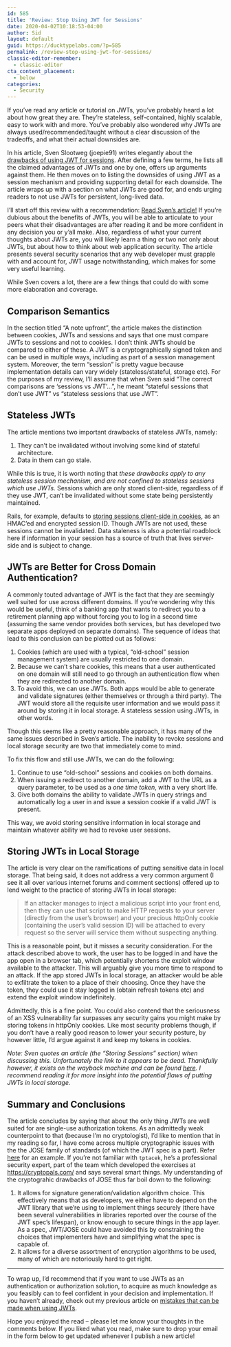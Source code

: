 ```yaml
---
id: 585
title: 'Review: Stop Using JWT for Sessions'
date: 2020-04-02T10:18:53-04:00
author: Sid
layout: default
guid: https://ducktypelabs.com/?p=585
permalink: /review-stop-using-jwt-for-sessions/
classic-editor-remember:
  - classic-editor
cta_content_placement:
  - below
categories:
  - Security
---
```

If you&#8217;ve read any article or tutorial on JWTs, you&#8217;ve probably heard a lot about how great they are. They&#8217;re stateless, self-contained, highly scalable, easy to work with and more. You&#8217;ve probably also wondered why JWTs are always used/recommended/taught without a clear discussion of the tradeoffs, and what their actual downsides are.

In his article, Sven Slootweg (joepie91) writes elegantly about the [drawbacks of using JWT for sessions](http://cryto.net/~joepie91/blog/2016/06/13/stop-using-jwt-for-sessions/). After defining a few terms, he lists all the claimed advantages of JWTs and one by one, offers up arguments against them. He then moves on to listing the downsides of using JWT as a session mechanism and providing supporting detail for each downside. The article wraps up with a section on what JWTs are good for, and ends urging readers to not use JWTs for persistent, long-lived data.

I&#8217;ll start off this review with a recommendation: [Read Sven&#8217;s article!](http://cryto.net/~joepie91/blog/2016/06/13/stop-using-jwt-for-sessions/) If you&#8217;re dubious about the benefits of JWTs, you will be able to articulate to your peers what their disadvantages are after reading it and be more confident in any decision you or y&#8217;all make. Also, regardless of what your current thoughts about JWTs are, you will likely learn a thing or two not only about JWTs, but about how to think about web application security. The article presents several security scenarios that any web developer must grapple with and account for, JWT usage notwithstanding, which makes for some very useful learning.

While Sven covers a lot, there are a few things that could do with some more elaboration and coverage.

## Comparison Semantics

In the section titled &#8220;A note upfront&#8221;, the article makes the distinction between cookies, JWTs and sessions and says that one must compare JWTs to sessions and not to cookies. I don&#8217;t think JWTs should be compared to either of these. A JWT is a cryptographically signed token and can be used in multiple ways, including as part of a session management system. Moreover, the term &#8220;session&#8221; is pretty vague because implementation details can vary widely (stateless/stateful, storage etc). For the purposes of my review, I&#8217;ll assume that when Sven said &#8220;The correct comparisons are &#8216;sessions vs JWT&#8217;&#8230;&#8221;, he meant &#8220;stateful sessions that don&#8217;t use JWT&#8221; vs &#8220;stateless sessions that use JWT&#8221;.

## Stateless JWTs

The article mentions two important drawbacks of stateless JWTs, namely:

  1. They can&#8217;t be invalidated without involving some kind of stateful architecture.
  2. Data in them can go stale.

While this is true, it is worth noting that _these drawbacks apply to any stateless session mechanism, and are not confined to stateless sessions which use JWTs._ Sessions which are only stored client-side, regardless of if they use JWT, can&#8217;t be invalidated without some state being persistently maintained.

Rails, for example, defaults to [storing sessions client-side in cookies](https://api.rubyonrails.org/classes/ActionDispatch/Session/CookieStore.html), as an HMAC&#8217;ed and encrypted session ID. Though JWTs are not used, these sessions cannot be invalidated. Data staleness is also a potential roadblock here if information in your session has a source of truth that lives server-side and is subject to change.

## JWTs are Better for Cross Domain Authentication?

A commonly touted advantage of JWT is the fact that they are seemingly well suited for use across different domains. If you&#8217;re wondering why this would be useful, think of a banking app that wants to redirect you to a retirement planning app without forcing you to log in a second time (assuming the same vendor provides both services, but has developed two separate apps deployed on separate domains). The sequence of ideas that lead to this conclusion can be plotted out as follows:

  1. Cookies (which are used with a typical, &#8220;old-school&#8221; session management system) are usually restricted to one domain.
  2. Because we can&#8217;t share cookies, this means that a user authenticated on one domain will still need to go through an authentication flow when they are redirected to another domain.
  3. To avoid this, we can use JWTs. Both apps would be able to generate and validate signatures (either themselves or through a third party). The JWT would store all the requisite user information and we would pass it around by storing it in local storage. A stateless session using JWTs, in other words.

Though this seems like a pretty reasonable approach, it has many of the same issues described in Sven&#8217;s article. The inability to revoke sessions and local storage security are two that immediately come to mind.

To fix this flow and still use JWTs, we can do the following:

  1. Continue to use &#8220;old-school&#8221; sessions and cookies on both domains.
  2. When issuing a redirect to another domain, add a JWT to the URL as a query parameter, to be used as a _one time token_, with a very short life.
  3. Give both domains the ability to validate JWTs in query strings and automatically log a user in and issue a session cookie if a valid JWT is present.

This way, we avoid storing sensitive information in local storage and maintain whatever ability we had to revoke user sessions.

## Storing JWTs in Local Storage

The article is very clear on the ramifications of putting sensitive data in local storage. That being said, it does not address a very common argument (I see it all over various internet forums and comment sections) offered up to lend weight to the practice of storing JWTs in local storage:

> If an attacker manages to inject a malicious script into your front end, then they can use that script to make HTTP requests to your server (directly from the user&#8217;s browser) and your precious httpOnly cookie (containing the user&#8217;s valid session ID) will be attached to every request so the server will service them without suspecting anything.

This is a reasonable point, but it misses a security consideration. For the attack described above to work, the user has to be logged in and have the app open in a browser tab, which potentially shortens the exploit window available to the attacker. This will arguably give you more time to respond to an attack. If the app stored JWTs in local storage, an attacker would be able to exfiltrate the token to a place of their choosing. Once they have the token, they could use it stay logged in (obtain refresh tokens etc) and extend the exploit window indefinitely.

Admittedly, this is a fine point. You could also contend that the seriousness of an XSS vulnerability far surpasses any security gains you might make by storing tokens in httpOnly cookies. Like most security problems though, if you don&#8217;t have a really good reason to lower your security posture, by however little, I&#8217;d argue against it and keep my tokens in cookies.

_Note: Sven quotes an article (the &#8220;Storing Sessions&#8221; section) when discussing this. Unfortunately the link to it appears to be dead. Thankfully however, it exists on the wayback machine and can be found [here](https://web.archive.org/web/20150825235139/https://blog.prevoty.com/does-jwt-put-your-web-app-at-risk). I recommend reading it for more insight into the potential flaws of putting JWTs in local storage._

## Summary and Conclusions

The article concludes by saying that about the only thing JWTs are well suited for are single-use authorization tokens. As an admittedly weak counterpoint to that (because I&#8217;m no cryptologist), I&#8217;d like to mention that in my reading so far, I have come across multiple cryptographic issues with the the JOSE family of standards (of which the JWT spec is a part). Refer [here](https://news.ycombinator.com/item?id=14292223) for an example. If you&#8217;re not familiar with `tptacek`, he&#8217;s a professional security expert, part of the team which developed the exercises at https://cryptopals.com/ and says several smart things. My understanding of the cryptograhic drawbacks of JOSE thus far boil down to the following:

  1. It allows for signature generation/validation algorithm choice. This effectively means that as developers, we either have to depend on the JWT library that we&#8217;re using to implement things securely (there have been several vulnerabilities in libraries reported over the course of the JWT spec&#8217;s lifespan), or know enough to secure things in the app layer. As a spec, JWT/JOSE could have avoided this by constraining the choices that implementers have and simplifying what the spec is capable of.
  2. It allows for a diverse assortment of encryption algorithms to be used, many of which are notoriously hard to get right.

* * *

To wrap up, I&#8217;d recommend that if you want to use JWTs as an authentication or authorization solution, to acquire as much knowledge as you feasibly can to feel confident in your decision and implementation. If you haven&#8217;t already, check out my previous article on [mistakes that can be made when using JWTs](https://ducktypelabs.com/5-mistakes-web-developers-should-avoid-when-using-jwts-for-authentication/).

Hope you enjoyed the read &#8211; please let me know your thoughts in the comments below. If you liked what you read, make sure to drop your email in the form below to get updated whenever I publish a new article!
